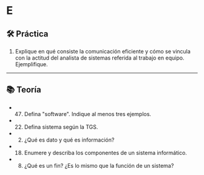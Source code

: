 # E

## 🛠️ Práctica

1. Explique en qué consiste la comunicación eficiente y cómo se vincula con la actitud del analista de sistemas referida al trabajo en equipo.  
   Ejemplifique.

---

## 📚 Teoría

- 47. Defina "software". Indique al menos tres ejemplos.

- 22. Defina sistema según la TGS.

- 2. ¿Qué es dato y qué es información?

- 18. Enumere y describa los componentes de un sistema informático.

- 8. ¿Qué es un fin? ¿Es lo mismo que la función de un sistema?
